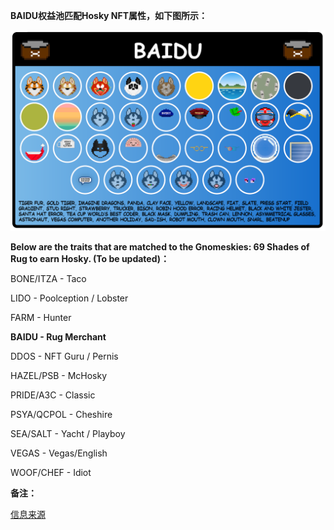 **BAIDU权益池匹配Hosky NFT属性，如下图所示：**

![Hosky_NFT](../images/Rug_Pools_Baidu.png)



**Below are the traits that are matched to the Gnomeskies: 69 Shades of Rug to earn Hosky. (To be updated)：**

BONE/ITZA - Taco

LIDO - Poolception / Lobster

FARM - Hunter

**BAIDU - Rug Merchant**

DDOS - NFT Guru / Pernis

HAZEL/PSB - McHosky

PRIDE/A3C - Classic

PSYA/QCPOL - Cheshire

SEA/SALT - Yacht / Playboy

VEGAS - Vegas/English

WOOF/CHEF - Idiot



**备注：**

[信息来源](https://discord.com/channels/903302807346630656/914549757232431174/1154794252904169642)
